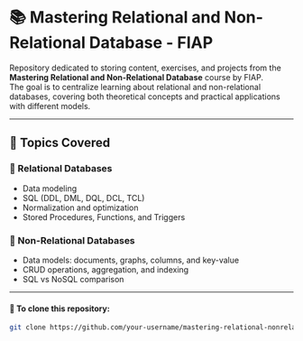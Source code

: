 # 📚 Mastering Relational and Non-Relational Database - FIAP

Repository dedicated to storing content, exercises, and projects from the **Mastering Relational and Non-Relational Database** course by FIAP.  
The goal is to centralize learning about relational and non-relational databases, covering both theoretical concepts and practical applications with different models.

---

## 📖 Topics Covered

### 🔹 Relational Databases
- Data modeling
- SQL (DDL, DML, DQL, DCL, TCL)
- Normalization and optimization
- Stored Procedures, Functions, and Triggers

### 🔹 Non-Relational Databases
- Data models: documents, graphs, columns, and key-value
- CRUD operations, aggregation, and indexing
- SQL vs NoSQL comparison

---

#### 🚀 To clone this repository:
```bash
git clone https://github.com/your-username/mastering-relational-nonrelational-db.git
